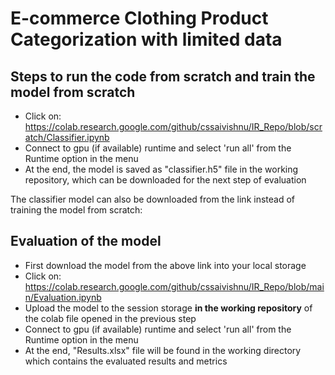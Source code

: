 # E-commerce Clothing Product Categorization with limited data

## Steps to run the code from scratch and train the model from scratch
- Click on: https://colab.research.google.com/github/cssaivishnu/IR_Repo/blob/scratch/Classifier.ipynb
- Connect to gpu (if available) runtime and select 'run all' from the Runtime option in the menu
- At the end, the model is saved as "classifier.h5" file in the working repository, which can be downloaded for the next step of evaluation

The classifier model can also be downloaded from the link instead of training the model from scratch: 

## Evaluation of the model
- First download the model from the above link into your local storage
- Click on: https://colab.research.google.com/github/cssaivishnu/IR_Repo/blob/main/Evaluation.ipynb
- Upload the model to the session storage **in the working repository** of the colab file opened in the previous step
- Connect to gpu (if available) runtime and select 'run all' from the Runtime option in the menu
- At the end, "Results.xlsx" file will be found in the working directory which contains the evaluated results and metrics
